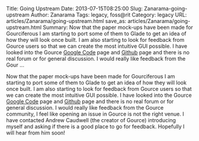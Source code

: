 Title: Going Upstream
Date: 2013-07-15T08:25:00
Slug: Zanarama-going-upstream
Author: Zanarama
Tags: legacy, foss@rit
Category: legacy
URL: articles/Zanarama/going-upstream.html
save_as: articles/Zanarama/going-upstream.html
Summary: Now that the paper mock-ups have been made for Gourciferous I am starting to port some of them to Glade to get an idea of how they will look once built. I am also starting to look for feedback from Gource users so that we can create the most intuitive GUI possible. I have looked into the Gource [Google Code](http://code.google.com/p/gource/) page and [Github](https://github.com/acaudwell/Gource) page and there is no real forum or for general discussion. I would really like feedback from the Gour ... 

Now that the paper mock-ups have been made for Gourciferous I am starting to
port some of them to Glade to get an idea of how they will look once built. I
am also starting to look for feedback from Gource users so that we can create
the most intuitive GUI possible. I have looked into the Gource [Google
Code](http://code.google.com/p/gource/) page and
[Github](https://github.com/acaudwell/Gource) page and there is no real forum
or for general discussion. I would really like feedback from the Gource
community, I feel like opening an issue in Gource is not the right venue. I
have contacted Andrew Caudwell (the creator of Gource) introducing myself and
asking if there is a good place to go for feedback. Hopefully I will hear from
him soon!

